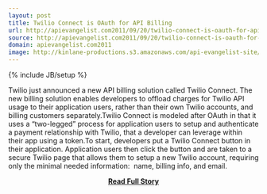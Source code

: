 ```yaml
---
layout: post
title: Twilio Connect is OAuth for API Billing
url: http://apievangelist.com2011/09/20/twilio-connect-is-oauth-for-api-billing/
source: http://apievangelist.com2011/09/20/twilio-connect-is-oauth-for-api-billing/
domain: apievangelist.com2011
image: http://kinlane-productions.s3.amazonaws.com/api-evangelist-site/blog/twilio-connect-button.png
---
```

{% include JB/setup %}<p>Twilio just announced a new API billing solution called Twilio Connect. The new billing solution enables developers to offload charges for Twilio API usage to their application users, rather than their own Twilio accounts, and billing customers separately.Twilio Connect is modeled after OAuth in that it uses a “two-legged” process for application users to setup and authenticate a payment relationship with Twilio, that a developer can leverage within their app using a token.To start, developers put a Twilio Connect button in their application. Application users then click the button and are taken to a secure Twilio page that allows them to setup a new Twilio account, requiring only the minimal needed information:  name, billing info, and email.</p>
<center><p><a href="http://apievangelist.com2011/09/20/twilio-connect-is-oauth-for-api-billing/" style='padding:25px; font-sze:18px; font-weight: bold;'>Read Full Story</a></p></center>
